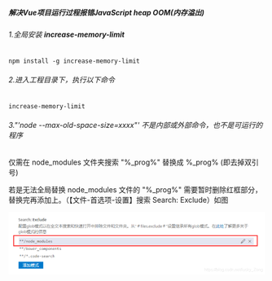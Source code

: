 #####  解决Vue项目运行过程报错JavaScript heap OOM(内存溢出)

###### 1.全局安装 **increase-memory-limit**

`npm install -g increase-memory-limit`

###### 2.进入工程目录下，执行以下命令

`increase-memory-limit`

###### 3."'node --max-old-space-size=xxxx"' 不是内部或外部命令，也不是可运行的程序

仅需在 node_modules 文件夹搜索 "%_prog%" 替换成 %_prog% (即去掉双引号)

若是无法全局替换 node_modules 文件的 "%_prog%" 需要暂时删除红框部分，替换完再添加上。（【文件-首选项-设置】搜索 Search: Exclude）如图

![img](https://github.com/ChenYiGeEr/the_road_to_top_programmer/blob/main/MDs/Vue/pictures/clipboard.png)

